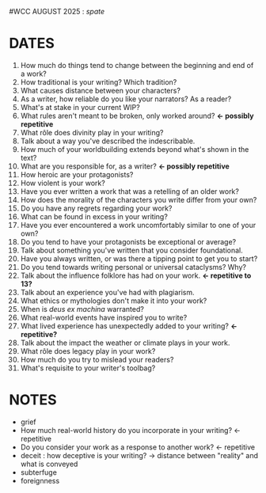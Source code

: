 #WCC AUGUST 2025 : *spate*
<!-- Atra-ḫasīs -->

# DATES
1. How much do things tend to change between the beginning and end of a work?
2. How traditional is your writing? Which tradition?
3. What causes distance between your characters?
4. As a writer, how reliable do you like your narrators? As a reader?
5. What's at stake in your current WIP?
6. What rules aren't meant to be broken, only worked around? **← possibly repetitive**
7. What rôle does divinity play in your writing?
8. Talk about a way you've described the indescribable.
9. How much of your worldbuilding extends beyond what's shown in the text?
10. What are you responsible for, as a writer? **← possibly repetitive**
11. How heroic are your protagonists?
12. How violent is your work?
13. Have you ever written a work that was a retelling of an older work?
14. How does the morality of the characters you write differ from your own?
15. Do you have any regrets regarding your work?
16. What can be found in excess in your writing?
17. Have you ever encountered a work uncomfortably similar to one of your own?
18. Do you tend to have your protagonists be exceptional or average?
19. Talk about something you've written that you consider foundational.
20. Have you always written, or was there a tipping point to get you to start?
21. Do you tend towards writing personal or universal cataclysms? Why?
22. Talk about the influence folklore has had on your work. **← repetitive to 13?**
23. Talk about an experience you've had with plagiarism.
24. What ethics or mythologies don't make it into your work?
25. When is *deus ex machina* warranted?
26. What real-world events have inspired you to write?
27. What lived experience has unexpectedly added to your writing? **← repetitive?**
28. Talk about the impact the weather or climate plays in your work.
29. What rôle does legacy play in your work?
30. How much do you try to mislead your readers?
31. What's requisite to your writer's toolbag?

# NOTES
- grief
- How much real-world history do you incorporate in your writing? ← repetitive
- Do you consider your work as a response to another work? ← repetitive
- deceit : how deceptive is your writing? → distance between "reality" and what is conveyed
- subterfuge
- foreignness
